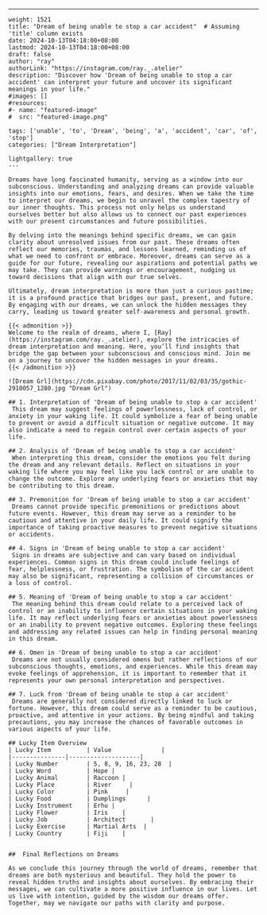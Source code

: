 ---
    weight: 1521
    title: "Dream of being unable to stop a car accident"  # Assuming 'title' column exists
    date: 2024-10-13T04:18:00+08:00
    lastmod: 2024-10-13T04:18:00+08:00
    draft: false
    author: "ray"
    authorLink: "https://instagram.com/ray._.atelier"
    description: "Discover how 'Dream of being unable to stop a car accident' can interpret your future and uncover its significant meanings in your life."
    #images: []
    #resources:
    #- name: "featured-image"
    #  src: "featured-image.png"
    
    tags: ['unable', 'to', 'Dream', 'being', 'a', 'accident', 'car', 'of', 'stop']
    categories: ["Dream Interpretation"]
    
    lightgallery: true
    ---
    
    Dreams have long fascinated humanity, serving as a window into our subconscious. Understanding and analyzing dreams can provide valuable insights into our emotions, fears, and desires. When we take the time to interpret our dreams, we begin to unravel the complex tapestry of our inner thoughts. This process not only helps us understand ourselves better but also allows us to connect our past experiences with our present circumstances and future possibilities.
    
    By delving into the meanings behind specific dreams, we can gain clarity about unresolved issues from our past. These dreams often reflect our memories, traumas, and lessons learned, reminding us of what we need to confront or embrace. Moreover, dreams can serve as a guide for our future, revealing our aspirations and potential paths we may take. They can provide warnings or encouragement, nudging us toward decisions that align with our true selves.
    
    Ultimately, dream interpretation is more than just a curious pastime; it is a profound practice that bridges our past, present, and future. By engaging with our dreams, we can unlock the hidden messages they carry, leading us toward greater self-awareness and personal growth.
    
    {{< admonition >}}
    Welcome to the realm of dreams, where I, [Ray](https://instagram.com/ray._.atelier), explore the intricacies of dream interpretation and meaning. Here, you’ll find insights that bridge the gap between your subconscious and conscious mind. Join me on a journey to uncover the hidden messages in your dreams.
    {{< /admonition >}}
    
    ![Dream Grl](https://cdn.pixabay.com/photo/2017/11/02/03/35/gothic-2910057_1280.jpg "Dream Grl")
    
    ## 1. Interpretation of 'Dream of being unable to stop a car accident'
     This dream may suggest feelings of powerlessness, lack of control, or anxiety in your waking life. It could symbolize a fear of being unable to prevent or avoid a difficult situation or negative outcome. It may also indicate a need to regain control over certain aspects of your life.
    
    ## 2. Analysis of 'Dream of being unable to stop a car accident'
     When interpreting this dream, consider the emotions you felt during the dream and any relevant details. Reflect on situations in your waking life where you may feel like you lack control or are unable to change the outcome. Explore any underlying fears or anxieties that may be contributing to this dream.
    
    ## 3. Premonition for 'Dream of being unable to stop a car accident'
     Dreams cannot provide specific premonitions or predictions about future events. However, this dream may serve as a reminder to be cautious and attentive in your daily life. It could signify the importance of taking proactive measures to prevent negative situations or accidents.
    
    ## 4. Signs in 'Dream of being unable to stop a car accident'
     Signs in dreams are subjective and can vary based on individual experiences. Common signs in this dream could include feelings of fear, helplessness, or frustration. The symbolism of the car accident may also be significant, representing a collision of circumstances or a loss of control.
    
    ## 5. Meaning of 'Dream of being unable to stop a car accident'
     The meaning behind this dream could relate to a perceived lack of control or an inability to influence certain situations in your waking life. It may reflect underlying fears or anxieties about powerlessness or an inability to prevent negative outcomes. Exploring these feelings and addressing any related issues can help in finding personal meaning in this dream.
    
    ## 6. Omen in 'Dream of being unable to stop a car accident'
     Dreams are not usually considered omens but rather reflections of our subconscious thoughts, emotions, and experiences. While this dream may evoke feelings of apprehension, it is important to remember that it represents your own personal interpretation and perspectives.
    
    ## 7. Luck from 'Dream of being unable to stop a car accident'
     Dreams are generally not considered directly linked to luck or fortune. However, this dream could serve as a reminder to be cautious, proactive, and attentive in your actions. By being mindful and taking precautions, you may increase the chances of favorable outcomes in various aspects of your life.
    
    ## Lucky Item Overview
    | Lucky Item          | Value              |
    |---------------|--------------------|
    | Lucky Number        | 5, 8, 9, 16, 23, 28  |
    | Lucky Word          | Hope |
    | Lucky Animal        | Raccoon |
    | Lucky Place         | River     |
    | Lucky Color         | Pink     |
    | Lucky Food          | Dumplings      |
    | Lucky Instrument    | Erhu |
    | Lucky Flower        | Iris    |
    | Lucky Job           | Architect       |
    | Lucky Exercise      | Martial Arts  |
    | Lucky Country       | Fiji    |
    
    
    ##  Final Reflections on Dreams
    
    As we conclude this journey through the world of dreams, remember that dreams are both mysterious and beautiful. They hold the power to reveal hidden truths and insights about ourselves. By embracing their messages, we can cultivate a more positive influence in our lives. Let us live with intention, guided by the wisdom our dreams offer. Together, may we navigate our paths with clarity and purpose.
    